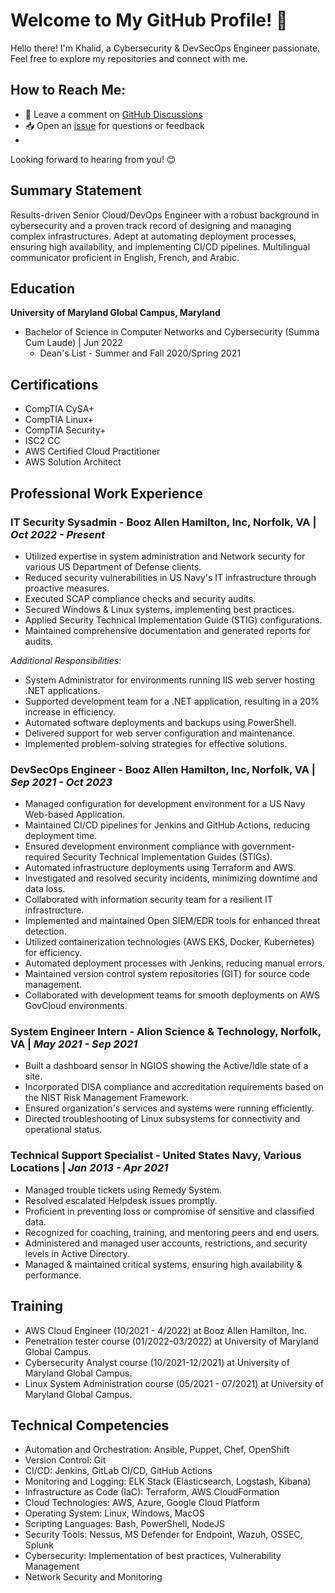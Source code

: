 # Welcome to My GitHub Profile! 👋

Hello there! I'm Khalid, a Cybersecurity & DevSecOps Engineer passionate. Feel free to explore my repositories and connect with me.

## How to Reach Me:

- 💬 Leave a comment on [GitHub Discussions](https://github.com/khoubate/resume/discussions)
- 📥 Open an [issue](https://github.com/khoubate/resume/issues) for questions or feedback
- ![<img src="/assets/social/LinkedIn.png" alt="LinkedIn" class="social-icon">](https://www.linkedin.com/in/khalid-houbate/)

Looking forward to hearing from you! 😊

## Summary Statement

Results-driven Senior Cloud/DevOps Engineer with a robust background in cybersecurity and a proven track record of designing and managing complex infrastructures. Adept at automating deployment processes, ensuring high availability, and implementing CI/CD pipelines. Multilingual communicator proficient in English, French, and Arabic.

## Education

**University of Maryland Global Campus, Maryland**  
- Bachelor of Science in Computer Networks and Cybersecurity (Summa Cum Laude) | Jun 2022
  - Dean's List - Summer and Fall 2020/Spring 2021

## Certifications

- CompTIA CySA+
- CompTIA Linux+
- CompTIA Security+
- ISC2 CC
- AWS Certified Cloud Practitioner
- AWS Solution Architect

## Professional Work Experience

### IT Security Sysadmin - Booz Allen Hamilton, Inc, Norfolk, VA | *Oct 2022 - Present*
- Utilized expertise in system administration and Network security for various US Department of Defense clients.
- Reduced security vulnerabilities in US Navy's IT infrastructure through proactive measures.
- Executed SCAP compliance checks and security audits.
- Secured Windows & Linux systems, implementing best practices.
- Applied Security Technical Implementation Guide (STIG) configurations.
- Maintained comprehensive documentation and generated reports for audits.

*Additional Responsibilities:*
- System Administrator for environments running IIS web server hosting .NET applications.
- Supported development team for a .NET application, resulting in a 20% increase in efficiency.
- Automated software deployments and backups using PowerShell.
- Delivered support for web server configuration and maintenance.
- Implemented problem-solving strategies for effective solutions.

### DevSecOps Engineer - Booz Allen Hamilton, Inc, Norfolk, VA | *Sep 2021 - Oct 2023*
- Managed configuration for development environment for a US Navy Web-based Application.
- Maintained CI/CD pipelines for Jenkins and GitHub Actions, reducing deployment time.
- Ensured development environment compliance with government-required Security Technical Implementation Guides (STIGs).
- Automated infrastructure deployments using Terraform and AWS.
- Investigated and resolved security incidents, minimizing downtime and data loss.
- Collaborated with information security team for a resilient IT infrastructure.
- Implemented and maintained Open SIEM/EDR tools for enhanced threat detection.
- Utilized containerization technologies (AWS EKS, Docker, Kubernetes) for efficiency.
- Automated deployment processes with Jenkins, reducing manual errors.
- Maintained version control system repositories (GIT) for source code management.
- Collaborated with development teams for smooth deployments on AWS GovCloud environments.

### System Engineer Intern - Alion Science & Technology, Norfolk, VA | *May 2021 - Sep 2021*
- Built a dashboard sensor in NGIOS showing the Active/Idle state of a site.
- Incorporated DISA compliance and accreditation requirements based on the NIST Risk Management Framework.
- Ensured organization's services and systems were running efficiently.
- Directed troubleshooting of Linux subsystems for connectivity and operational status.

### Technical Support Specialist - United States Navy, Various Locations | *Jan 2013 - Apr 2021*
- Managed trouble tickets using Remedy System.
- Resolved escalated Helpdesk issues promptly.
- Proficient in preventing loss or compromise of sensitive and classified data.
- Recognized for coaching, training, and mentoring peers and end users.
- Administered and managed user accounts, restrictions, and security levels in Active Directory.
- Managed & maintained critical systems, ensuring high availability & performance.

## Training

- AWS Cloud Engineer (10/2021 - 4/2022) at Booz Allen Hamilton, Inc.
- Penetration tester course (01/2022-03/2022) at University of Maryland Global Campus.
- Cybersecurity Analyst course (10/2021-12/2021) at University of Maryland Global Campus.
- Linux System Administration course (05/2021 - 07/2021) at University of Maryland Global Campus.

## Technical Competencies

- Automation and Orchestration: Ansible, Puppet, Chef, OpenShift
- Version Control: Git
- CI/CD: Jenkins, GitLab CI/CD, GitHub Actions
- Monitoring and Logging: ELK Stack (Elasticsearch, Logstash, Kibana)
- Infrastructure as Code (IaC): Terraform, AWS CloudFormation
- Cloud Technologies: AWS, Azure, Google Cloud Platform
- Operating System: Linux, Windows, MacOS
- Scripting Languages: Bash, PowerShell, NodeJS
- Security Tools: Nessus, MS Defender for Endpoint, Wazuh, OSSEC, Splunk
- Cybersecurity: Implementation of best practices, Vulnerability Management
- Network Security and Monitoring
